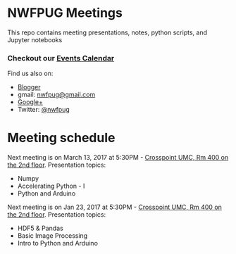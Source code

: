 # NWFPUG Meetings
This repo contains meeting presentations, notes, python scripts, and Jupyter notebooks

### Checkout our [Events Calendar](https://nwfpug.github.io/meetings/)
Find us also on: 
- [Blogger](https://nwfpug.blogspot.com)
- gmail: <nwfpug@gmail.com>
- [Google+](https://plus.google.com/u/0/111818910909600186075)
- Twitter: [@nwfpug](https://twitter.com/nwfpug)


# Meeting schedule
Next meeting is on March 13, 2017 at 5:30PM - [Crosspoint UMC, Rm 400 on the 2nd floor](https://www.google.com/maps/place/214+Partin+Dr+S,+Niceville,+FL+32578/@30.5179801,-86.4835571,20z/data=!4m18!1m12!4m11!1m3!2m2!1d-86.4839138!2d30.5181194!1m6!1m2!1s0x889169999ec31971:0xcd25aa67d5a2c469!2s214+Partin+Dr+S,+Niceville,+FL+32578!2m2!1d-86.4835566!2d30.5179335!3m4!1s0x889169999ec31971:0xcd25aa67d5a2c469!8m2!3d30.5179335!4d-86.4835566). Presentation topics:  
  - Numpy 
  - Accelerating Python - I
  - Python and Arduino

Next meeting is on Jan 23, 2017 at 5:30PM - [Crosspoint UMC, Rm 400 on the 2nd floor](https://www.google.com/maps/place/214+Partin+Dr+S,+Niceville,+FL+32578/@30.5179801,-86.4835571,20z/data=!4m18!1m12!4m11!1m3!2m2!1d-86.4839138!2d30.5181194!1m6!1m2!1s0x889169999ec31971:0xcd25aa67d5a2c469!2s214+Partin+Dr+S,+Niceville,+FL+32578!2m2!1d-86.4835566!2d30.5179335!3m4!1s0x889169999ec31971:0xcd25aa67d5a2c469!8m2!3d30.5179335!4d-86.4835566). Presentation topics:  
  - HDF5 & Pandas
  - Basic Image Processing
  - Intro to Python and Arduino
